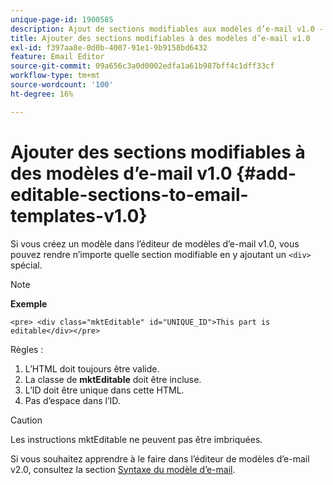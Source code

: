 ```yaml
---
unique-page-id: 1900585
description: Ajout de sections modifiables aux modèles d’e-mail v1.0 - Documents Marketo - Documentation du produit
title: Ajouter des sections modifiables à des modèles d’e-mail v1.0
exl-id: f397aa8e-0d0b-4007-91e1-9b9158bd6432
feature: Email Editor
source-git-commit: 09a656c3a0d0002edfa1a61b987bff4c1dff33cf
workflow-type: tm+mt
source-wordcount: '100'
ht-degree: 16%

---
```


# Ajouter des sections modifiables à des modèles d’e-mail v1.0 {#add-editable-sections-to-email-templates-v1.0}

Si vous créez un modèle dans l’éditeur de modèles d’e-mail v1.0, vous pouvez rendre n’importe quelle section modifiable en y ajoutant un `<div>` spécial.

>[!NOTE]
>
>**Exemple**
>
>`<pre> <div class="mktEditable" id="UNIQUE_ID">This part is editable</div></pre>`

Règles :

1. L’HTML doit toujours être valide.
1. La classe de **mktEditable** doit être incluse.
1. L’ID doit être unique dans cette HTML.
1. Pas d’espace dans l’ID.

>[!CAUTION]
>
>Les instructions mktEditable ne peuvent pas être imbriquées.

Si vous souhaitez apprendre à le faire dans l’éditeur de modèles d’e-mail v2.0, consultez la section [Syntaxe du modèle d’e-mail](/help/marketo/product-docs/email-marketing/general/email-editor-2/email-template-syntax.md).
